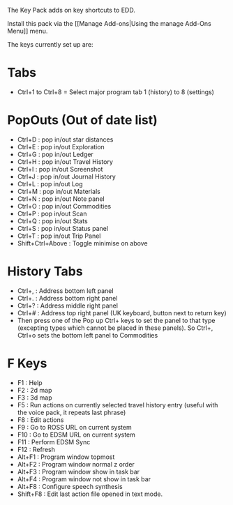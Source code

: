 The Key Pack adds on key shortcuts to EDD.

Install this pack via the [[Manage Add-ons|Using the manage Add-Ons Menu]] menu.

The keys currently set up are:

# Tabs
* Ctrl+1 to Ctrl+8 = Select major program tab 1 (history) to 8 (settings)

# PopOuts (Out of date list)
* Ctrl+D : pop in/out star distances
* Ctrl+E : pop in/out Exploration
* Ctrl+G : pop in/out Ledger
* Ctrl+H : pop in/out Travel History
* Ctrl+I : pop in/out Screenshot
* Ctrl+J : pop in/out Journal History
* Ctrl+L : pop in/out Log
* Ctrl+M : pop in/out Materials
* Ctrl+N : pop in/out Note panel
* Ctrl+O : pop in/out Commodities
* Ctrl+P : pop in/out Scan
* Ctrl+Q : pop in/out Stats
* Ctrl+S : pop in/out Status panel
* Ctrl+T : pop in/out Trip Panel
* Shift+Ctrl+Above : Toggle minimise on above

# History Tabs
* Ctrl+, : Address bottom left panel
* Ctrl+. : Address bottom right panel
* Ctrl+? : Address middle right panel
* Ctrl+# : Address top right panel (UK keyboard, button next to return key)
* Then press one of the Pop up Ctrl+ keys to set the panel to that type (excepting types which cannot be placed in these panels).  So Ctrl+, Ctrl+o sets the bottom left panel to Commodities

# F Keys
* F1 : Help
* F2 : 2d map
* F3 : 3d map
* F5 : Run actions on currently selected travel history entry (useful with the voice pack, it repeats last phrase)
* F8 : Edit actions
* F9 : Go to ROSS URL on current system
* F10 : Go to EDSM URL on current system
* F11 : Perform EDSM Sync
* F12 : Refresh 
* Alt+F1 : Program window topmost
* Alt+F2 : Program window normal z order
* Alt+F3 : Program window show in task bar
* Alt+F4 : Program window not show in task bar
* Alt+F8 : Configure speech synthesis
* Shift+F8 : Edit last action file opened in text mode.
